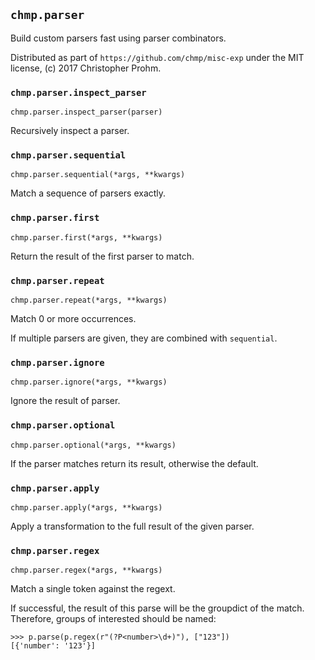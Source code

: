 ## `chmp.parser`

Build custom parsers fast using parser combinators.

Distributed as part of `https://github.com/chmp/misc-exp` under the MIT
license, (c) 2017 Christopher Prohm.


### `chmp.parser.inspect_parser`
`chmp.parser.inspect_parser(parser)`

Recursively inspect a parser.


### `chmp.parser.sequential`
`chmp.parser.sequential(*args, **kwargs)`

Match a sequence of parsers exactly.


### `chmp.parser.first`
`chmp.parser.first(*args, **kwargs)`

Return the result of the first parser to match.


### `chmp.parser.repeat`
`chmp.parser.repeat(*args, **kwargs)`

Match 0 or more occurrences.

If multiple parsers are given, they are combined with `sequential`.


### `chmp.parser.ignore`
`chmp.parser.ignore(*args, **kwargs)`

Ignore the result of parser.


### `chmp.parser.optional`
`chmp.parser.optional(*args, **kwargs)`

If the parser matches return its result, otherwise the default.


### `chmp.parser.apply`
`chmp.parser.apply(*args, **kwargs)`

Apply a transformation to the full result of the given parser.


### `chmp.parser.regex`
`chmp.parser.regex(*args, **kwargs)`

Match a single token against the regext.

If successful, the result of this parse will be the groupdict of the match.
Therefore, groups of interested should be named:

```
>>> p.parse(p.regex(r"(?P<number>\d+)"), ["123"])
[{'number': '123'}]
```

